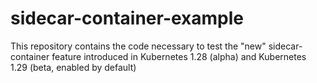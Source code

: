 # sidecar-container-example

This repository contains the code necessary to test the "new" sidecar-container feature introduced in Kubernetes 1.28 (alpha) and Kubernetes 1.29 (beta, enabled by default)